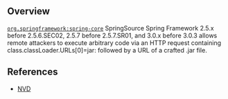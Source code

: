 ## Overview
[`org.springframework:spring-core`](http://search.maven.org/#search%7Cga%7C1%7Ca%3A%22spring-core%22)
SpringSource Spring Framework 2.5.x before 2.5.6.SEC02, 2.5.7 before 2.5.7.SR01, and 3.0.x before 3.0.3 allows remote attackers to execute arbitrary code via an HTTP request containing class.classLoader.URLs[0]=jar: followed by a URL of a crafted .jar file.

## References

- [NVD](https://web.nvd.nist.gov/view/vuln/detail?vulnId=CVE-2010-1622)
